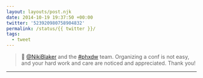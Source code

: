 ```yaml
---
layout: layouts/post.njk
date: 2014-10-19 19:37:50 +00:00
twitter: '523920980758904832'
permalink: /status/{{ twitter }}/
tags: 
  - tweet
---
```


> 👏 [@NikiBlaker](https://twitter.com/NikiBlaker) and the [#phxdw](https://twitter.com/hashtag/phxdw) team. Organizing a conf is not easy, and your hard work and care are noticed and appreciated. Thank you!

---
